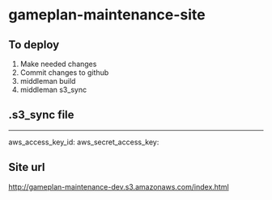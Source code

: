 gameplan-maintenance-site
=========================

## To deploy

1. Make needed changes
2. Commit changes to github
3. middleman build
4. middleman s3_sync

## .s3_sync file

   ---
   aws_access_key_id: <AWS Access Key>
   aws_secret_access_key: <AWS Secret Access Key>

## Site url

   http://gameplan-maintenance-dev.s3.amazonaws.com/index.html
